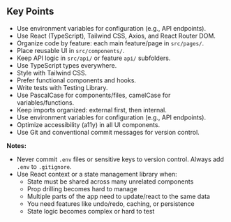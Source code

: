 ## Key Points
- Use environment variables for configuration (e.g., API endpoints).
- Use React (TypeScript), Tailwind CSS, Axios, and React Router DOM.
- Organize code by feature: each main feature/page in `src/pages/`.
- Place reusable UI in `src/components/`.
- Keep API logic in `src/api/` or feature `api/` subfolders.
- Use TypeScript types everywhere.
- Style with Tailwind CSS.
- Prefer functional components and hooks.
- Write tests with Testing Library.
- Use PascalCase for components/files, camelCase for variables/functions.
- Keep imports organized: external first, then internal.
- Use environment variables for configuration (e.g., API endpoints).
- Optimize accessibility (a11y) in all UI components.
- Use Git and conventional commit messages for version control.

**Notes:**
- Never commit `.env` files or sensitive keys to version control. Always add `.env` to `.gitignore`.
- Use React context or a state management library when:
  - State must be shared across many unrelated components
  - Prop drilling becomes hard to manage
  - Multiple parts of the app need to update/react to the same data
  - You need features like undo/redo, caching, or persistence
  - State logic becomes complex or hard to test
